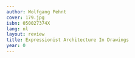 ```yaml
---
author: Wolfgang Pehnt
cover: 179.jpg
isbn: 050027374X
lang: nl
layout: review
title: Expressionist Architecture In Drawings
year: 0
---
```


